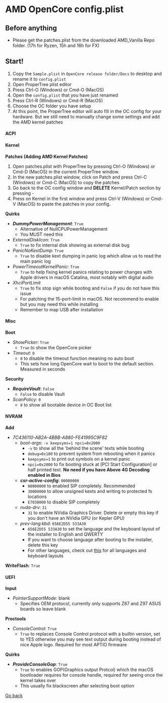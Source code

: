 # AMD OpenCore config.plist

## Before anything

* Please get the patches.plist from the downloaded AMD_Vanilla Repo folder. \(17h for Ryzen, 15h and 16h for FX\)

## Start!

1. Copy the `Sample.plist` in `OpenCore release folder/Docs` to desktop and rename it to `config.plist`
1. Open ProperTree plist editor
2. Press Ctrl-O \(Windows\) or Cmd-O \(MacOS\)
3. Open the `config.plist` that you have just renamed
2. Press Ctrl-R \(Windows\) or Cmd-R \(MacOS\)
3. Choose the OC folder you have setup
4. At this point, the ProperTree editor will auto fill in the OC config for your hardware. But we still need to manually change some settings and add the AMD kernel patches

<!-- tabs:start -->

#### **ACPI**

#### **Kernel**

**Patches (Adding AMD Kernel Patches)**

1. Open patches.plist with ProperTree by pressing Ctrl-O \(Windows\) or Cmd-D \(MacOS\) in the current ProperTree window.
2. In the new patches.plist window, click on Patch and press Ctrl-C \(Windows\) or Cmd-C \(MacOS\) to copy the patches
3. Go back to the OC config window and **DELETE** Kernel/Patch section by pressing -
4. Press on Kernel in the first window and press Ctrl-V \(Windows\) or Cmd-V \(MacOS\) to paste the patches in your config.

**Quirks**

- ***DummyPowerManagement***: `True`
    - Alternative of NullCPUPowerManagement
    - You MUST need this
- *ExternalDiskIcon*: `True`
    - `True` to fix internal disk showing as external disk bug
- *PanicNoKextDump*: `True`
    - `True` to disable kext dumping in panic log which allow us to read the main panic log
- *PowerTimeoutKernelPanic*: `True`
    - `True` to help fixing kernel panics relating to power changes with Apple drivers in macOS Catalina, most notably with digital audio
- *XhciPortLimit*
    - `True` to fix stop sign while booting and `False` if you do not have this issue
    - For patching the 15-port-limit in macOS. Not recommend to enable but you may need this while installing
    - Remember to map USB after installation

#### **Misc**

**Boot**
- *ShowPicker*: `True`
    -  `True` to show the OpenCore picker
- *Timeout*: `0`
    - `0` to disable the timeout function meaning no auto boot
    - This sets how long OpenCore wait to boot to the default section. Measured in seconds

**Security**
- ***RequireVault***: `False`
    - `False` to disable Vault
- *ScanPolicy*: `0`
    - `0` to show all bootable device in OC Boot list

#### **NVRAM**

**Add**
- *7C436110-AB2A-4BBB-A880-FE41995C9F82*
    - *boot-args*: `-v keepsyms=1 npci=0x2000`
        - `-v` to show all the 'behind the scene' texts while booting
        - `debug=0x100` to prevent system from rebooting when it panics
        - `keepsyms=1` to print out symbols on a kernel panic
        - `npci=0x2000` to fix booting stuck at \[PCI Start Configuration\] or half printed text. **No need if you have Above 4G Decoding enabled in Bios**
    - ***csr-active-config***: `00000000`
        - `00000000` to enabled SIP completely. Recommended
        - `30000000` to allow unsigned kexts and writing to protected fs locations
        - `E7030000` to disable SIP completely
    - *nvda-drv*: `31`
        - `31` to enable NVidia Graphics Driver. Delete or empty this key if you don't have an NVidia GPU \(or Kepler GPU\)
    - *prev-lang:kbd*: `656E2D55 533A30`
        - `656E2D55 533A30` to set the language and the keyboard layout of the installer to English and QWERTY
        - If you want to choose language after booting to the installer, delete this key
        - For other languages, check out [this](https://github.com/acidanthera/OcSupportPkg/blob/master/Utilities/AppleKeyboardLayouts/AppleKeyboardLayouts.txt) for all languages and keyboard layouts

**WriteFlash**: `True`

#### **UEFI**

**Input**
- *PointerSupportMode*: blank
    - Specifies OEM protocol, currently only supports Z87 and Z97 ASUS boards so leave blank

**Proctools**
- *ConsoleControl*: `True`
    - `True` to replaces Console Control protocol with a builtin version, set to YES otherwise you may see text output during booting instead of nice Apple logo. Required for most APTIO firmware

**Quirks**
- ***ProvideConsoleGop***: `True`
    - `True` to enables GOP(Graphics output Protcol) which the macOS bootloader requires for console handle, required for seeing once the kernel takes over
    - This usually fix blackscreen after selecting boot option


<!-- tabs:end -->

<a href="#" onclick="window.history.back()">Go back</a>